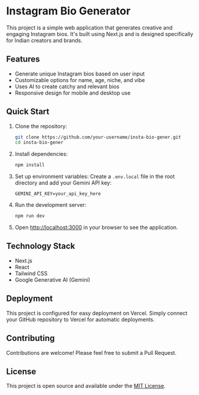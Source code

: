 # Instagram Bio Generator

This project is a simple web application that generates creative and engaging Instagram bios. It's built using Next.js and is designed specifically for Indian creators and brands.

## Features

- Generate unique Instagram bios based on user input
- Customizable options for name, age, niche, and vibe
- Uses AI to create catchy and relevant bios
- Responsive design for mobile and desktop use

## Quick Start

1. Clone the repository:
   ```bash
   git clone https://github.com/your-username/insta-bio-gener.git
   cd insta-bio-gener
   ```

2. Install dependencies:
   ```bash
   npm install
   ```

3. Set up environment variables:
   Create a `.env.local` file in the root directory and add your Gemini API key:
   ```
   GEMINI_API_KEY=your_api_key_here
   ```

4. Run the development server:
   ```bash
   npm run dev
   ```

5. Open [http://localhost:3000](http://localhost:3000) in your browser to see the application.

## Technology Stack

- Next.js
- React
- Tailwind CSS
- Google Generative AI (Gemini)

## Deployment

This project is configured for easy deployment on Vercel. Simply connect your GitHub repository to Vercel for automatic deployments.

## Contributing

Contributions are welcome! Please feel free to submit a Pull Request.

## License

This project is open source and available under the [MIT License](LICENSE).

